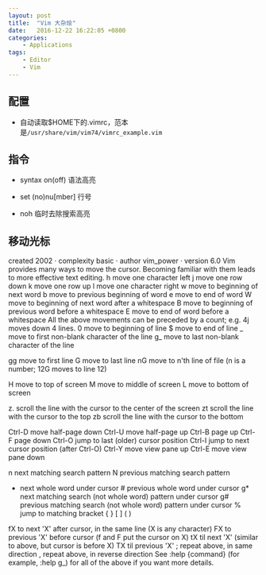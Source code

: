 ```yaml
---
layout: post
title:  "Vim 大杂烩"
date:   2016-12-22 16:22:05 +0800
categories:
    - Applications
tags:
    - Editor
    - Vim
---
```


## 配置

- 自动读取$HOME下的.vimrc，范本是`/usr/share/vim/vim74/vimrc_example.vim`

<!-- more -->

## 指令

- syntax on(off) 语法高亮

- set (no)nu[mber] 行号

- noh 临时去除搜索高亮

## 移动光标

created 2002 · complexity basic · author vim\_power · version 6.0
Vim provides many ways to move the cursor. Becoming familiar with them leads to more effective text editing.
h   move one character left
j   move one row down
k   move one row up
l   move one character right
w   move to beginning of next word
b   move to previous beginning of word
e   move to end of word
W   move to beginning of next word after a whitespace
B   move to beginning of previous word before a whitespace
E   move to end of word before a whitespace
All the above movements can be preceded by a count; e.g. 4j moves down 4 lines.
0   move to beginning of line
$   move to end of line
_   move to first non-blank character of the line
g_  move to last non-blank character of the line

gg  move to first line
G   move to last line
nG  move to n'th line of file (n is a number; 12G moves to line 12)

H   move to top of screen
M   move to middle of screen
L   move to bottom of screen

z.  scroll the line with the cursor to the center of the screen
zt  scroll the line with the cursor to the top
zb  scroll the line with the cursor to the bottom

Ctrl-D  move half-page down
Ctrl-U  move half-page up
Ctrl-B  page up
Ctrl-F  page down
Ctrl-O  jump to last (older) cursor position
Ctrl-I  jump to next cursor position (after Ctrl-O)
Ctrl-Y  move view pane up
Ctrl-E  move view pane down

n   next matching search pattern
N   previous matching search pattern
*   next whole word under cursor
\#   previous whole word under cursor
g*  next matching search (not whole word) pattern under cursor
g#  previous matching search (not whole word) pattern under cursor
%   jump to matching bracket { } [ ] ( )

fX  to next 'X' after cursor, in the same line (X is any character)
FX  to previous 'X' before cursor (f and F put the cursor on X)
tX  til next 'X' (similar to above, but cursor is before X)
TX  til previous 'X'
;   repeat above, in same direction
,   repeat above, in reverse direction
See :help {command} (for example, :help g_) for all of the above if you want more details.
